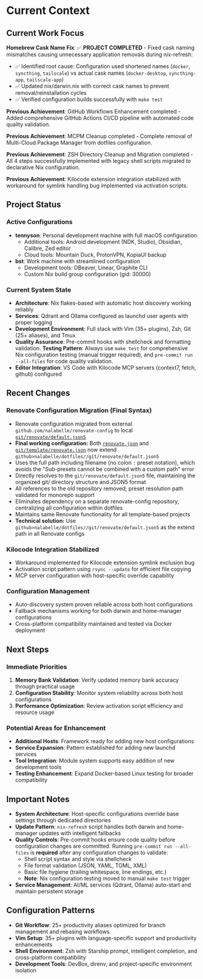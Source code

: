 # Current Context

## Current Work Focus

**Homebrew Cask Name Fix**: ✅ **PROJECT COMPLETED** - Fixed cask naming mismatches causing unnecessary application removals during nix-refresh:

- ✅ Identified root cause: Configuration used shortened names (`docker`, `syncthing`, `tailscale`) vs actual cask names (`docker-desktop`, `syncthing-app`, `tailscale-app`)
- ✅ Updated nix/darwin.nix with correct cask names to prevent removal/reinstallation cycles
- ✅ Verified configuration builds successfully with `make test`

**Previous Achievement**: GitHub Workflows Enhancement completed - Added comprehensive GitHub Actions CI/CD pipeline with automated code quality validation.

**Previous Achievement**: MCPM Cleanup completed - Complete removal of Multi-Cloud Package Manager from dotfiles configuration.

**Previous Achievement**: ZSH Directory Cleanup and Migration completed - All 4 steps successfully implemented with legacy shell scripts migrated to declarative Nix configuration.

**Previous Achievement**: Kilocode extension integration stabilized with workaround for symlink handling bug implemented via activation scripts.

## Project Status

### Active Configurations

- **tennyson**: Personal development machine with full macOS configuration
  - Additional tools: Android development (NDK, Studio), Obsidian, Calibre, Zed editor
  - Cloud tools: Mountain Duck, ProtonVPN, KopiaUI backup
- **bst**: Work machine with streamlined configuration
  - Development tools: DBeaver, Linear, Graphite CLI
  - Custom Nix build group configuration (gid: 30000)

### Current System State

- **Architecture**: Nix flakes-based with automatic host discovery working reliably
- **Services**: Qdrant and Ollama configured as launchd user agents with proper logging
- **Development Environment**: Full stack with Vim (35+ plugins), Zsh, Git (25+ aliases), and Tmux
- **Quality Assurance**: Pre-commit hooks with shellcheck and formatting validation. **Testing Pattern**: Always use `make test` for comprehensive Nix configuration testing (manual trigger required), and `pre-commit run --all-files` for code quality validation.
- **Editor Integration**: VS Code with Kilocode MCP servers (context7, fetch, github) configured

## Recent Changes

### Renovate Configuration Migration (Final Syntax)

- Renovate configuration migrated from external `github.com/nalabelle/renovate-config` to local [`git/renovate/default.json5`](git/renovate/default.json5:1)
- **Final working configuration:** Both [`renovate.json`](renovate.json:1) and [`git/template/renovate.json`](git/template/renovate.json:1) now extend `github>nalabelle/dotfiles//git/renovate/default.json5`
- Uses the full path including filename (no colon `:` preset notation), which avoids the "Sub-presets cannot be combined with a custom path" error
- Directly resolves to the `git/renovate/default.json5` file, maintaining the organized git/ directory structure and JSON5 format
- All references to the old repository removed; preset resolution path validated for monorepo support
- Eliminates dependency on a separate renovate-config repository, centralizing all configuration within dotfiles
- Maintains same Renovate functionality for all template-based projects
- **Technical solution:** Use `github>nalabelle/dotfiles//git/renovate/default.json5` as the extend path in all Renovate configs

### Kilocode Integration Stabilized

- Workaround implemented for Kilocode extension symlink exclusion bug
- Activation script pattern using `rsync --update` for efficient file copying
- MCP server configuration with host-specific override capability

### Configuration Management

- Auto-discovery system proven reliable across both host configurations
- Fallback mechanisms working for both darwin and home-manager configurations
- Cross-platform compatibility maintained and tested via Docker deployment

## Next Steps

### Immediate Priorities

1. **Memory Bank Validation**: Verify updated memory bank accuracy through practical usage
2. **Configuration Stability**: Monitor system reliability across both host configurations
3. **Performance Optimization**: Review activation script efficiency and resource usage

### Potential Areas for Enhancement

- **Additional Hosts**: Framework ready for adding new host configurations
- **Service Expansion**: Pattern established for adding new launchd services
- **Tool Integration**: Module system supports easy addition of new development tools
- **Testing Enhancement**: Expand Docker-based Linux testing for broader compatibility

## Important Notes

- **System Architecture**: Host-specific configurations override base settings through dedicated directories
- **Update Pattern**: `nix-refresh` script handles both darwin and home-manager updates with intelligent fallbacks
- **Quality Controls**: Pre-commit hooks ensure code quality before configuration changes are committed. Running `pre-commit run --all-files` is **required** after any configuration changes to validate:
  - Shell script syntax and style via shellcheck
  - File format validation (JSON, YAML, TOML, XML)
  - Basic file hygiene (trailing whitespace, line endings, etc.)
  - **Note**: Nix configuration testing moved to manual `make test` trigger
- **Service Management**: AI/ML services (Qdrant, Ollama) auto-start and maintain persistent storage

## Configuration Patterns

- **Git Workflow**: 25+ productivity aliases optimized for branch management and rebasing workflows
- **Vim Setup**: 35+ plugins with language-specific support and productivity enhancements
- **Shell Environment**: Zsh with Starship prompt, intelligent completion, and cross-platform compatibility
- **Development Tools**: DevBox, direnv, and project-specific environment isolation
